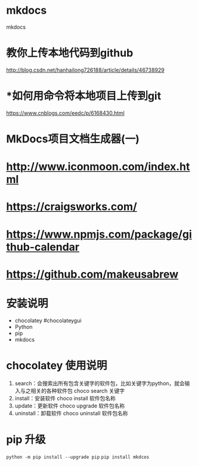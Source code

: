 # mkdocs
mkdocs
# 教你上传本地代码到github
http://blog.csdn.net/hanhailong726188/article/details/46738929
# *如何用命令将本地项目上传到git
https://www.cnblogs.com/eedc/p/6168430.html
# MkDocs项目文档生成器(一)
# http://www.iconmoon.com/index.html
# https://craigsworks.com/
# https://www.npmjs.com/package/github-calendar
# https://github.com/makeusabrew
# 安装说明
* chocolatey  #chocolateygui
* Python
* pip
* mkdocs
# chocolatey 使用说明
1. search：会搜索出所有包含关键字的软件包，比如关键字为python，就会输入与之相关的各种软件包
    choco search 关键字
2. install：安装软件
    choco install 软件包名称
3. update：更新软件
    choco upgrade 软件包名称
4. uninstall：卸载软件
    choco uninstall 软件包名称
# pip 升级
  `python -m pip install --upgrade pip`
  `pip install mkdcos`